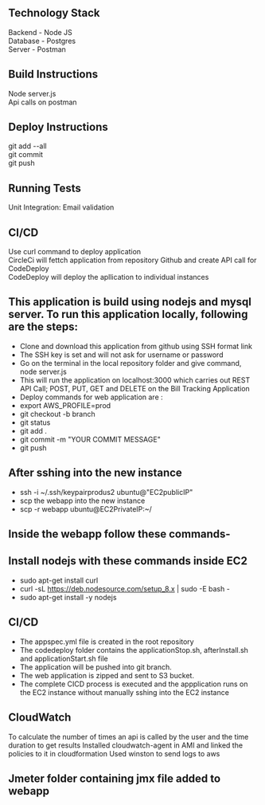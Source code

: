 ## Technology Stack

Backend - Node JS<br>
Database - Postgres<br>
Server - Postman<br>

## Build Instructions

Node server.js<br>
Api calls on postman<br>

## Deploy Instructions

git add --all<br>
git commit<br>
git push<br>

## Running Tests

Unit Integration: Email validation<br>

## CI/CD

Use curl command to deploy application<br>
CircleCi will fettch application from repository Github and create API call for CodeDeploy<br>
CodeDeploy will deploy the apllication to individual instances<br>

## This application is build using nodejs and mysql server. To run this application locally, following are the steps:

- Clone and download this application from github using SSH format link
- The SSH key is set and will not ask for username or password
- Go on the terminal in the local repository folder and give command, node server.js
- This will run the application on localhost:3000 which carries out REST API Call; POST, PUT, GET and DELETE on the Bill Tracking Application
- Deploy commands for web application are :
- export AWS_PROFILE=prod
- git checkout -b branch
- git status
- git add .
- git commit -m "YOUR COMMIT MESSAGE"
- git push

## After sshing into the new instance

- ssh -i ~/.ssh/keypairprodus2 ubuntu@"EC2publicIP"
- scp the webapp into the new instance
- scp -r webapp ubuntu@EC2PrivateIP:~/

## Inside the webapp follow these commands-

## Install nodejs with these commands inside EC2

- sudo apt-get install curl
- curl -sL https://deb.nodesource.com/setup_8.x | sudo -E bash -
- sudo apt-get install -y nodejs

## CI/CD

- The appspec.yml file is created in the root repository
- The codedeploy folder contains the applicationStop.sh, afterInstall.sh and applicationStart.sh file
- The application will be pushed into git branch.
- The web application is zipped and sent to S3 bucket.
- The complete CICD process is executed and the appplication runs on the EC2 instance without manually sshing into the EC2 instance

## CloudWatch

To calculate the number of times an api is called by the user and the time duration to get results
Installed cloudwatch-agent in AMI and linked the policies to it in cloudformation
Used winston to send logs to aws

## Jmeter folder containing jmx file added to webapp
